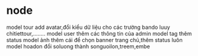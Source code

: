 # node
model tour add avatar,đổi kiểu dữ liệu cho các trường bando luuy chitiettour,........
model user thêm các thông tin của admin
model tag thêm status
model ảnh thêm cái để chọn banner trang chủ,thêm status luôn
model hoadon đổi soluong thành songuoilon,treem,embe